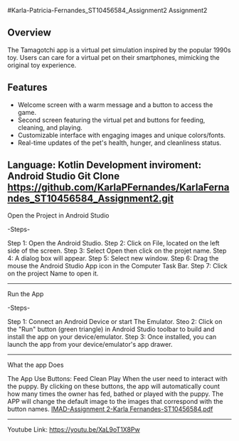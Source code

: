 #Karla-Patricia-Fernandes_ST10456584_Assignment2
Assignment2

## Overview
The Tamagotchi app is a virtual pet simulation inspired by the popular 1990s toy. Users can care for a virtual pet on their smartphones, mimicking the original toy experience.

## Features
- Welcome screen with a warm message and a button to access the game.
- Second screen featuring the virtual pet and buttons for feeding, cleaning, and playing.
- Customizable interface with engaging images and unique colors/fonts.
- Real-time updates of the pet's health, hunger, and cleanliness status.

Language: Kotlin
Development inviroment: Android Studio
Git Clone https://github.com/KarlaPFernandes/KarlaFernandes_ST10456584_Assignment2.git
-------------------------------------------------
Open the Project in Android Studio

-Steps-

Step 1: Open the Android Studio.
Step 2: Click on File, located on the left side of the screen. 
Step 3: Select Open then click on the projet name.
Step 4: A dialog box will appear.
Step 5: Select new window.
Step 6: Drag the mouse the Android Studio App icon in the Computer Task Bar.
Step 7: Click on the project Name to open it.

-----------------------------------------------------------------------------------
Run the App

-Steps-

Step 1: Connect an Android Device or start The Emulator.
Steo 2: Click on the "Run" button (green triangle) in Android Studio toolbar to build and install the app on your device/emulator.
Step 3: Once installed, you can launch the app from your device/emulator's app drawer.

------------------------------------------------------------------------------------------------------
What the app Does

The App Use Buttons:
Feed
Clean 
Play 
When the user need to interact with the puppy.
By clicking on these buttons, the app will automatically count how many times the owner has fed, bathed or played with the puppy.
The APP will change the default image to the images that correspond with the button names.
[IMAD-Assignment 2-Karla Fernandes-ST10456584.pdf](https://github.com/KarlaPFernandes/KarlaFernandes_ST10456584_Assignment2/files/15216202/IMAD-Assignment.2-Karla.Fernandes-ST10456584.pdf)

-------------------------------------------------------------------------------------

Youtube Link:
https://youtu.be/XaL9oT1X8Pw
